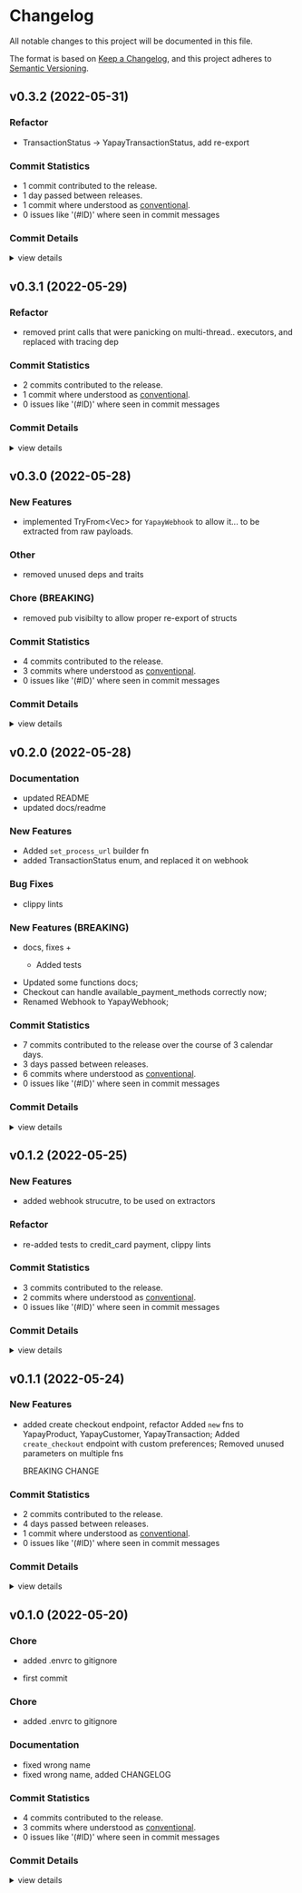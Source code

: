# Changelog

All notable changes to this project will be documented in this file.

The format is based on [Keep a Changelog](https://keepachangelog.com/en/1.0.0/),
and this project adheres to [Semantic Versioning](https://semver.org/spec/v2.0.0.html).

## v0.3.2 (2022-05-31)

### Refactor

 - <csr-id-a90f86f702a16981fb992e263b8acdd78becd235/> TransactionStatus -> YapayTransactionStatus, add re-export


### Commit Statistics

<csr-read-only-do-not-edit/>

 - 1 commit contributed to the release.
 - 1 day passed between releases.
 - 1 commit where understood as [conventional](https://www.conventionalcommits.org).
 - 0 issues like '(#ID)' where seen in commit messages

### Commit Details

<csr-read-only-do-not-edit/>

<details><summary>view details</summary>

 * **Uncategorized**
    - TransactionStatus -> YapayTransactionStatus, add re-export ([`a90f86f`](https://github.comgit//saskenuba/yapay-sdk-rust/commit/a90f86f702a16981fb992e263b8acdd78becd235))
</details>

## v0.3.1 (2022-05-29)

<csr-id-bea195316e37402674108bf2c7b95101d7c07662/>

### Refactor

 - <csr-id-bea195316e37402674108bf2c7b95101d7c07662/> removed print calls that were panicking on multi-thread..
   executors, and replaced with tracing dep

### Commit Statistics

<csr-read-only-do-not-edit/>

 - 2 commits contributed to the release.
 - 1 commit where understood as [conventional](https://www.conventionalcommits.org).
 - 0 issues like '(#ID)' where seen in commit messages

### Commit Details

<csr-read-only-do-not-edit/>

<details><summary>view details</summary>

 * **Uncategorized**
    - Release yapay-sdk-rust v0.3.1 ([`a14714d`](https://github.comgit//saskenuba/yapay-sdk-rust/commit/a14714df9def5d8c1114cbe684303969cc45f137))
    - removed print calls that were panicking on multi-thread.. ([`bea1953`](https://github.comgit//saskenuba/yapay-sdk-rust/commit/bea195316e37402674108bf2c7b95101d7c07662))
</details>

## v0.3.0 (2022-05-28)

<csr-id-9e66ae0066fe1789d2f8b5a52a83996c0ccc4f4d/>
<csr-id-c2f8fa7d808a09dbcba4f6cfe9878759ed930ea9/>

### New Features

 - <csr-id-3daa7dffe991c1143b2e0b77e7bf49602438ab77/> implemented TryFrom<Vec<u8>> for `YapayWebhook` to allow it...
   to be extracted from raw payloads.

### Other

 - <csr-id-9e66ae0066fe1789d2f8b5a52a83996c0ccc4f4d/> removed unused deps and traits


### Chore (BREAKING)

 - <csr-id-c2f8fa7d808a09dbcba4f6cfe9878759ed930ea9/> removed pub visibilty to allow proper re-export of structs


### Commit Statistics

<csr-read-only-do-not-edit/>

 - 4 commits contributed to the release.
 - 3 commits where understood as [conventional](https://www.conventionalcommits.org).
 - 0 issues like '(#ID)' where seen in commit messages

### Commit Details

<csr-read-only-do-not-edit/>

<details><summary>view details</summary>

 * **Uncategorized**
    - Release yapay-sdk-rust v0.3.0 ([`5d75b68`](https://github.comgit//saskenuba/yapay-sdk-rust/commit/5d75b6810d1d0d6c9369179bfeb12acbd7017205))
    - removed pub visibilty to allow proper re-export of structs ([`c2f8fa7`](https://github.comgit//saskenuba/yapay-sdk-rust/commit/c2f8fa7d808a09dbcba4f6cfe9878759ed930ea9))
    - implemented TryFrom<Vec<u8>> for `YapayWebhook` to allow it... ([`3daa7df`](https://github.comgit//saskenuba/yapay-sdk-rust/commit/3daa7dffe991c1143b2e0b77e7bf49602438ab77))
    - removed unused deps and traits ([`9e66ae0`](https://github.comgit//saskenuba/yapay-sdk-rust/commit/9e66ae0066fe1789d2f8b5a52a83996c0ccc4f4d))
</details>

## v0.2.0 (2022-05-28)

### Documentation

 - <csr-id-6636633ec54386822205b3ce1135c4a1d14d5743/> updated README
 - <csr-id-b8bdaedef278163ffe4115d896d2c69e6f4b18c3/> updated docs/readme

### New Features

 - <csr-id-3d1ffe0e1f1e1cae75fe713a7909334f7bbe30fc/> Added `set_process_url` builder fn
 - <csr-id-abbb13b5acbe107767ca45b4abba3f2a7782e71c/> added TransactionStatus enum, and replaced it on webhook

### Bug Fixes

 - <csr-id-c0e57a7ea452bea6580e8e16169071c9504c8268/> clippy lints

### New Features (BREAKING)

 - <csr-id-08bb5f2bbbb497fc15b4a9ebdef69498a37db536/> docs, fixes +
   * Added tests
* Updated some functions docs;
* Checkout can handle available_payment_methods correctly now;
* Renamed Webhook to YapayWebhook;

### Commit Statistics

<csr-read-only-do-not-edit/>

 - 7 commits contributed to the release over the course of 3 calendar days.
 - 3 days passed between releases.
 - 6 commits where understood as [conventional](https://www.conventionalcommits.org).
 - 0 issues like '(#ID)' where seen in commit messages

### Commit Details

<csr-read-only-do-not-edit/>

<details><summary>view details</summary>

 * **Uncategorized**
    - Release yapay-sdk-rust v0.2.0 ([`353a644`](https://github.comgit//saskenuba/yapay-sdk-rust/commit/353a6440e47b857a7e60a2e178fa991f790423ad))
    - updated README ([`6636633`](https://github.comgit//saskenuba/yapay-sdk-rust/commit/6636633ec54386822205b3ce1135c4a1d14d5743))
    - Added `set_process_url` builder fn ([`3d1ffe0`](https://github.comgit//saskenuba/yapay-sdk-rust/commit/3d1ffe0e1f1e1cae75fe713a7909334f7bbe30fc))
    - added TransactionStatus enum, and replaced it on webhook ([`abbb13b`](https://github.comgit//saskenuba/yapay-sdk-rust/commit/abbb13b5acbe107767ca45b4abba3f2a7782e71c))
    - clippy lints ([`c0e57a7`](https://github.comgit//saskenuba/yapay-sdk-rust/commit/c0e57a7ea452bea6580e8e16169071c9504c8268))
    - docs, fixes + ([`08bb5f2`](https://github.comgit//saskenuba/yapay-sdk-rust/commit/08bb5f2bbbb497fc15b4a9ebdef69498a37db536))
    - updated docs/readme ([`b8bdaed`](https://github.comgit//saskenuba/yapay-sdk-rust/commit/b8bdaedef278163ffe4115d896d2c69e6f4b18c3))
</details>

## v0.1.2 (2022-05-25)

<csr-id-d3b4a8a366abad541e423d1db910bdc0768833ed/>

### New Features

 - <csr-id-21e24a1437c0091e20dfc66c74b7c37572017191/> added webhook strucutre, to be used on extractors

### Refactor

 - <csr-id-d3b4a8a366abad541e423d1db910bdc0768833ed/> re-added tests to credit_card payment, clippy lints


### Commit Statistics

<csr-read-only-do-not-edit/>

 - 3 commits contributed to the release.
 - 2 commits where understood as [conventional](https://www.conventionalcommits.org).
 - 0 issues like '(#ID)' where seen in commit messages

### Commit Details

<csr-read-only-do-not-edit/>

<details><summary>view details</summary>

 * **Uncategorized**
    - Release yapay-sdk-rust v0.1.2 ([`7c87eea`](https://github.comgit//saskenuba/yapay-sdk-rust/commit/7c87eea46344385a0b19e8397a60eb18e0cd215b))
    - re-added tests to credit_card payment, clippy lints ([`d3b4a8a`](https://github.comgit//saskenuba/yapay-sdk-rust/commit/d3b4a8a366abad541e423d1db910bdc0768833ed))
    - added webhook strucutre, to be used on extractors ([`21e24a1`](https://github.comgit//saskenuba/yapay-sdk-rust/commit/21e24a1437c0091e20dfc66c74b7c37572017191))
</details>

## v0.1.1 (2022-05-24)

### New Features

 - <csr-id-2955828f5edd52b378ff6558d717e36d52300787/> added create checkout endpoint, refactor
   Added `new` fns to YapayProduct, YapayCustomer, YapayTransaction;
   Added `create_checkout` endpoint with custom preferences;
   Removed unused parameters on multiple fns
   
   BREAKING CHANGE

### Commit Statistics

<csr-read-only-do-not-edit/>

 - 2 commits contributed to the release.
 - 4 days passed between releases.
 - 1 commit where understood as [conventional](https://www.conventionalcommits.org).
 - 0 issues like '(#ID)' where seen in commit messages

### Commit Details

<csr-read-only-do-not-edit/>

<details><summary>view details</summary>

 * **Uncategorized**
    - Release yapay-sdk-rust v0.1.1 ([`9133567`](https://github.comgit//saskenuba/yapay-sdk-rust/commit/913356719f57f87c9343f712e79f1cad9a49d7f2))
    - added create checkout endpoint, refactor ([`2955828`](https://github.comgit//saskenuba/yapay-sdk-rust/commit/2955828f5edd52b378ff6558d717e36d52300787))
</details>

## v0.1.0 (2022-05-20)

<csr-id-9fcd1e0353cb804b29e39de1fe379342db3a9eda/>
<csr-id-db5e7f50f89b888ef078042486d6ee661e13250f/>
<csr-id-64d0024ab01fbdbe158ad0451f0b68cdc32101d8/>

### Chore

 - <csr-id-9fcd1e0353cb804b29e39de1fe379342db3a9eda/> added .envrc to gitignore

 - <csr-id-db5e7f50f89b888ef078042486d6ee661e13250f/> first commit


### Chore

 - <csr-id-64d0024ab01fbdbe158ad0451f0b68cdc32101d8/> added .envrc to gitignore


### Documentation

 - <csr-id-18a6e9c3851f1c5e8b4ca4ba7ac906018d9c7fc0/> fixed wrong name
 - <csr-id-8ec1827e0534c5604e10d969e70e216eafd230b9/> fixed wrong name, added CHANGELOG

### Commit Statistics

<csr-read-only-do-not-edit/>

 - 4 commits contributed to the release.
 - 3 commits where understood as [conventional](https://www.conventionalcommits.org).
 - 0 issues like '(#ID)' where seen in commit messages

### Commit Details

<csr-read-only-do-not-edit/>

<details><summary>view details</summary>

 * **Uncategorized**
    - Release yapay-sdk-rust v0.1.0 ([`0dca689`](https://github.comgit//saskenuba/yapay-sdk-rust/commit/0dca689c6082883c4e901ade5be53d1296e5f5a4))
    - added .envrc to gitignore ([`64d0024`](https://github.comgit//saskenuba/yapay-sdk-rust/commit/64d0024ab01fbdbe158ad0451f0b68cdc32101d8))
    - fixed wrong name, added CHANGELOG ([`8ec1827`](https://github.comgit//saskenuba/yapay-sdk-rust/commit/8ec1827e0534c5604e10d969e70e216eafd230b9))
    - first commit ([`db5e7f5`](https://github.comgit//saskenuba/yapay-sdk-rust/commit/db5e7f50f89b888ef078042486d6ee661e13250f))
</details>

